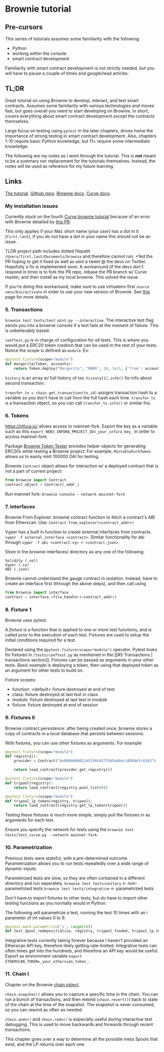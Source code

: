 # Brownie tutorial
## Pre-cursors
This series of tutorials assumes some familiarity with the following:
- Python
- working within the console
- smart contract development

Familiarity with smart contract development is not strictly needed, but you will have to pause a couple of times and google/read articles.

## TL;DR
Great tutorial on using Brownie to develop, interact, and test smart contracts. Assumes some familiarity with various technologies and moves fast, but goes overall you need to start developing on Brownie. In short, covers everything about smart contract development *except* the contracts themselves.

Large focus on testing using `pytest` in the later chapters, drives home the importance of strong testing in smart contract development. Also, chapters 1-10 require basic Python knowledge, but 11+ require some intermediate knowledge.

The following are *my* notes as I went through the tutorial. This is **not** meant to be a summary nor replacement for the tutorials themselves. Instead, the notes will be used as reference for my future learning.

## Links
[The tutorial](https://www.youtube.com/playlist?list=PLVOHzVzbg7bFUaOGwN0NOgkTItUAVyBBQ).
[Github repo](https://github.com/curvefi/brownie-tutorial).
[Brownie docs](https://eth-brownie.readthedocs.io/en/stable/).
[Curve docs](https://curve.readthedocs.io/).

### My installation issues

Currently stuck on the fourth [Curve brownie tutorial](https://www.youtube.com/watch?v=mN73VcjELp4&t=13s) because of an error with Brownie detailed by [this PR](https://github.com/eth-brownie/brownie/pull/1070). 

This only applies if your Mac short name (your user) has a dot in it (`first.last`), if you do not have a dot in your name this should not be an issue.

TLDR project path includes dotted filepath `/Users/first.last/Documents/brownie` and therefore cannot run. +1ed the PR hoping to get it fixed as well as sent a tweet @ the devs on Twitter. Hopefully a fix is implemented soon.
A workaround (if the devs don't respond in time) is to fork the PR repo, rebase the PR branch w/ Curve master, and then install as my local brownie. This solved the issue.

If you're doing this workaround, make sure to use virtualenv first `source venv/bin/activate` in order to use your new version of Brownie. See [this](https://github.com/eth-brownie/brownie/blob/master/CONTRIBUTING.md) page for more details.

### 5. Transactions
`brownie test tests/test_mint.py --interactive`. The interactive test flag sends you into a brownie console if a test fails at the moment of failure. This is unbelievably based.

`conftest.py` is in charge of configuration for *all* tests. This is where you would put a ERC20 token creation that can be used in the rest of your tests. Notice the scope is defined as `module`. Ex:
```python
@pytest.fixture(scope="module")
def margarita(Token, accounts):
    return Token.deploy("Margarita", "MARG", 18, 1e21, {'from': accounts[0]})
```

`history` is an array w/ full history of txs. `history[1].info()` for info about second transaction.

`transfer_tx = chain.get_transaction(tx_id)` assigns transaction hash to a variable so you don't have to call from the full hash each time. `transfer_tx` is a transaction object, so you can call `transfer_tx.info()` or similar fns.

### 6. Tokens
https://infura.io/ allows access to mainnet-fork. Export the key as a variable such as this `export WEB3_INFURA_PROJECT_ID=_your_infura_key_` in order to access mainnet-fork.

Package [Brownie Token Tester](https://pypi.org/project/brownie-token-tester/) provides helper objects for generating ERC20s while testing a Brownie project. For example, `MintableForkToken` allows us to easily mint 100000 DAI for testing.

Brownie `Contract` object allows for interaction w/ a deployed contract that is not a part of current project:
```python
from brownie import Contract
contract_object = Contract(_addr_)
```

Run mainnet fork: `brownie console --network mainnet-fork`

### 7. Interfaces
Brownie From Explorer: brownie contract function to fetch a contract's ABI from Etherscan. Use: `Contract.from_explorer(<contract_addr>)`

Vyper has a built in function to create external interfaces from contracts.
`vyper -f external_interface <contract>`. Similar functionality for abi through `vyper -f abi <contract.vy> > <contract.json>`. 

Store in the brownie interfaces/ directory as any one of the following:
```
Solidity (.sol)
Vyper (.vy)
ABI (.json)
```

Brownie cannot understand the gauge contract in isolation. Instead, have to create an interface first (through the above steps), and then call using
```python
from brownie import interface
contract = interface.<file_handle>(<contract_addr>)
```

### 8. Fixture 1
Brownie uses pytest.

A *fixture* is a function that is applied to one or more test functions, and is called prior to the execution of each test. Fixtures are used to setup the initial conditions required for a test.

Declared using the `@pytest.fixture(scope="module")` operator. Pytest looks for fixtures in `/tests/conftest.py` as mentioned in the [[#5 Transactions | transactions section]]. Fixtures can be passed as arguments in your other tests. Basic example is deploying a token, then using that deployed token as an argument for other tests to build on.

Fixture scopes:
- function: \<default> fixture destroyed at end of test
- class: fixture destroyed at last test in class
- module: fixture destroyed at last test in module
- fixture: fixture destroyed at end of session

### 9. Fixtures II
Brownie contract persistence: after being created once, brownie stores a copy of contracts in a local database that persists between sessions.

With fixtures, you can use other fixtures as arguments. For example
```python
@pytest.fixture(scope="module")
def registry():
    provider = Contract("0x0000000022d53366457f9d5e68ec105046fc4383")

    return load_contract(provider.get_registry())

@pytest.fixture(scope="module")
def tripool(registry):
    return load_contract(registry.pool_list(0))

@pytest.fixture(scope="module")
def tripool_lp_token(registry, tripool):
    return load_contract(registry.get_lp_token(tripool))
```
Testing these fixtures is much more simple, simply pull the fixtures in as arguments for each test.

Ensure you specify the network for tests using the `brownie test tests/test_curve.py --network mainnet-fork`.

### 10. Parametrization
Previous tests were stateful, with a pre-determined outcome. Parametrization allows you to run tests repeatedly over a wide range of dynamic inputs.

Parametrized tests are slow, so they are often contained in a different directory and run seperately.
`brownie test tests/unitary` <- non-parametrized tests
`brownie test tests/integrative` <- parametrized tests

Don't have to import fixtures to other tests, but do have to import other testing functions as you normally would in Python.

The following will parametrize a test, running the test 10 times with an i parameter of int values 0 to 9.
```python
@pytest.mark.parametrize('i', range(10))
def test_3pool_redeposit(alice, registry, tripool_funded, tripool_lp_token, i):
```
Integrative tests currently taking forever because I haven't provided an Etherscan API key, therefore likely getting rate-limited. Integrative tests can often times get into the hundreds, and therefore an API key would be useful. Export as environment variable `export ETHERSCAN_TOKEN=_your_etherscan_token_`.

### 11. Chain I
Chapter on the Brownie [chain object](https://eth-brownie.readthedocs.io/en/stable/core-chain.html).

`chain.snapshot()` allows you to capture a specific time in the chain. You can run a bunch of transactions, and then rewind (`chain.revert()`) back to state of the chain at the time of the snapshot. The snapshot is never consumed, so you can rewind as often as needed.

`chain.undo()` and `chain.redo()` is especially useful during interactive test debugging. This is used to move backwards and forwards through recent transactions.

This chapter goes over a way to determine all the possible meta 3pools that exist, and the LP returns over each one.